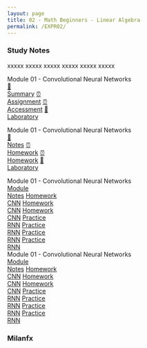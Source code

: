 ```yaml
---
layout: page
title: 02 - Math Beginners - Linear Algebra
permalink: /EXPR02/
---
```


<h3>Study Notes</h3>

xxxxx xxxxx xxxxx xxxxx xxxxx xxxxx

<div>
  <span class="btn cour"><span class="btn cour5">Module 01 - Convolutional Neural Networks</span>
  <br>
  <a href="/03-MSDS-Express/EXPR01/M1/" class="btn cour6">📝<br>Summary</a>
  <a href="/03-MSDS-Courses/EXPR01/M1/" class="btn cour7">⏰<br>Assignment</a>
  <a href="/03-MSDS-Courses/EXPR01/M1/" class="btn cour8">⏰<br>Accessment</a>
  <a href="/03-MSDS-Courses/MSDS01/M1/" class="btn cour9">📂<br>Laboratory</a>
  </span>

  <span class="btn cour"><span class="btn cour5">Module 01 - Convolutional Neural Networks</span>
  <br>
  <a href="/03-MSDS-Express/EXPR01/M1/" class="btn cour6">📝<br>Notes</a>
  <a href="/03-MSDS-Courses/EXPR01/M1/" class="btn cour6">⏰<br>Homework</a>
  <a href="/03-MSDS-Courses/EXPR01/M1/" class="btn cour7">⏰<br>Homework</a>
  <a href="/03-MSDS-Courses/MSDS01/M1/" class="btn cour8">📂<br>Laboratory</a>
  </span>
</div>

<div>
  <span class="btn cour"><span class="btn cour5">Module 01 - Convolutional Neural Networks</span>
  <br>
  <a href="/03-MSDS-Express/EXPR01/M1/" class="btn cour6">Module<br>Notes</a>
  <a href="/03-MSDS-Courses/EXPR01/M1/" class="btn cour6">Homework<br>CNN</a>
  <a href="/03-MSDS-Courses/EXPR01/M1/" class="btn cour7">Homework<br>CNN</a>
  <a href="/03-MSDS-Courses/EXPR01/M1/" class="btn cour7">Homework<br>CNN</a>
  <a href="/03-MSDS-Courses/MSDS01/M1/" class="btn cour8">Practice<br>RNN</a>
  <a href="/03-MSDS-Courses/MSDS01/M1/" class="btn cour8">Practice<br>RNN</a>
  <a href="/03-MSDS-Courses/MSDS01/M1/" class="btn cour9">Practice<br>RNN</a>
  <a href="/03-MSDS-Courses/MSDS01/M1/" class="btn cour9">Practice<br>RNN</a>
  </span>
</div>

<div>
  <span class="btn cour"><span class="btn cour5">Module 01 - Convolutional Neural Networks</span>
  <br>
  <a href="/03-MSDS-Express/EXPR01/M1/" class="btn cour6">Module<br>Notes</a>
  <a href="/03-MSDS-Courses/EXPR01/M1/" class="btn cour6">Homework<br>CNN</a>
  <a href="/03-MSDS-Courses/EXPR01/M1/" class="btn cour7">Homework<br>CNN</a>
  <a href="/03-MSDS-Courses/EXPR01/M1/" class="btn cour7">Homework<br>CNN</a>
  <a href="/03-MSDS-Courses/MSDS01/M1/" class="btn cour8">Practice<br>RNN</a>
  <a href="/03-MSDS-Courses/MSDS01/M1/" class="btn cour8">Practice<br>RNN</a>
  <a href="/03-MSDS-Courses/MSDS01/M1/" class="btn cour9">Practice<br>RNN</a>
  <a href="/03-MSDS-Courses/MSDS01/M1/" class="btn cour9">Practice<br>RNN</a>
  </span>
</div>

<h3>Milanfx</h3>